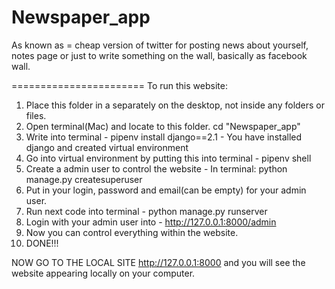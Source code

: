 # Newspaper_app
As known as = cheap version of twitter for posting news about yourself, notes page or just to write something on the wall,
basically as facebook wall.

=======================
To run this website:
1) Place this folder in a separately on the desktop, not inside any folders or files.
2) Open terminal(Mac) and locate to this folder. cd "Newspaper_app"
3) Write into terminal - pipenv install django==2.1 - You have installed django and created virtual environment
4) Go into virtual environment by putting this into terminal - pipenv shell
5) Create a admin user to control the website - In terminal: python manage.py createsuperuser
6) Put in your login, password and email(can be empty) for your admin user.
7) Run next code into terminal - python manage.py runserver
8) Login with your admin user into - http://127.0.0.1:8000/admin
9) Now you can control everything within the website.
10) DONE!!!

NOW GO TO THE LOCAL SITE http://127.0.0.1:8000 and you will see the website appearing locally on your computer.
